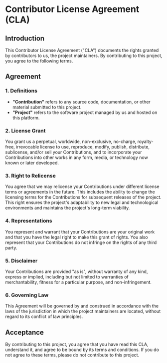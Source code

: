# Contributor License Agreement (CLA)

## Introduction

This Contributor License Agreement ("CLA") documents the rights granted by contributors to us, the
project maintainers. By contributing to this project, you agree to the following terms.

## Agreement

### 1. Definitions

- **"Contribution"** refers to any source code, documentation, or other material submitted to this
  project.
- **"Project"** refers to the software project managed by us and hosted on this platform.

### 2. License Grant

You grant us a perpetual, worldwide, non-exclusive, no-charge, royalty-free, irrevocable license to
use, reproduce, modify, publish, distribute, sublicense, and/or sell your Contributions, and to
incorporate your Contributions into other works in any form, media, or technology now known or later
developed.

### 3. Right to Relicense

You agree that we may relicense your Contributions under different license terms or agreements in
the future. This includes the ability to change the licensing terms for the Contributions for
subsequent releases of the project. This right ensures the project's adaptability to new legal and
technological environments and maintains the project's long-term viability.

### 4. Representations

You represent and warrant that your Contributions are your original work and that you have the legal
right to make this grant of rights. You also represent that your Contributions do not infringe on
the rights of any third party.

### 5. Disclaimer

Your Contributions are provided "as is", without warranty of any kind, express or implied, including
but not limited to warranties of merchantability, fitness for a particular purpose, and
non-infringement.

### 6. Governing Law

This Agreement will be governed by and construed in accordance with the laws of the jurisdiction in
which the project maintainers are located, without regard to its conflict of law principles.

## Acceptance

By contributing to this project, you agree that you have read this CLA, understand it, and agree to
be bound by its terms and conditions. If you do not agree to these terms, please do not contribute
to this project.
